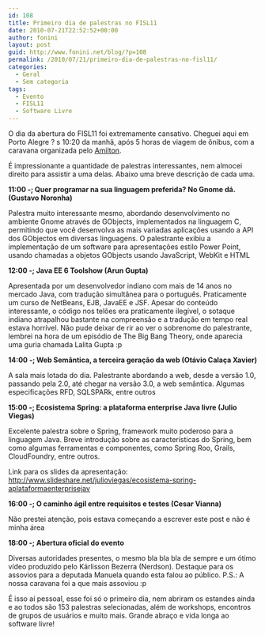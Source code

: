 ```yaml
---
id: 108
title: Primeiro dia de palestras no FISL11
date: 2010-07-21T22:52:52+00:00
author: fonini
layout: post
guid: http://www.fonini.net/blog/?p=108
permalink: /2010/07/21/primeiro-dia-de-palestras-no-fisl11/
categories:
  - Geral
  - Sem categoria
tags:
  - Evento
  - FISL11
  - Software Livre
---
```

O dia da abertura do FISL11 foi extremamente cansativo. Cheguei aqui em Porto Alegre ? s 10:20 da manhã, após 5 horas de viagem de ônibus, com a caravana organizada pelo <a href="http://www.infosoft.inf.br" rel="externo nofollow">Amilton</a>.

É impressionante a quantidade de palestras interessantes, nem almocei direito para assistir a uma delas. Abaixo uma breve descrição de cada uma.

**11:00 -; Quer programar na sua linguagem preferida? No Gnome dá. (Gustavo Noronha)**

Palestra muito interessante mesmo, abordando desenvolvimento no ambiente Gnome através de GObjects, implementados na linguagem C, permitindo que você desenvolva as mais variadas aplicações usando a API dos GObjectos em diversas linguagens. O palestrante exibiu a implementação de um software para apresentações estilo Power Point, usando chamadas a objetos GObjects usando JavaScript, WebKit e HTML 

**12:00 -; Java EE 6 Toolshow (Arun Gupta)**

Apresentada por um desenvolvedor indiano com mais de 14 anos no mercado Java, com tradução simultânea para o português. Praticamente um curso de NetBeans, EJB, JavaEE e JSF. Apesar do conteúdo interessante, o código nos telões era praticamente ilegível, o sotaque indiano atrapalhou bastante na compreensão e a tradução em tempo real estava horrível. Não pude deixar de rir ao ver o sobrenome do palestrante, lembrei na hora de um episódio de The Big Bang Theory, onde aparecia uma guria chamada Lalita Gupta :p 

**14:00 -; Web Semântica, a terceira geração da web (Otávio Calaça Xavier)**

A sala mais lotada do dia. Palestrante abordando a web, desde a versão 1.0, passando pela 2.0, até chegar na versão 3.0, a web semântica. Algumas especificações RFD, SQLSPARk, entre outros 

**15:00 -; Ecosistema Spring: a plataforma enterprise Java livre (Julio Viegas)**

Excelente palestra sobre o Spring, framework muito poderoso para a linguagem Java. Breve introdução sobre as características do Spring, bem como algumas ferramentas e componentes, como Spring Roo, Grails, CloudFoundry, entre outros.
	  
Link para os slides da apresentação: <a href="http://www.slideshare.net/julioviegas/ecosistema-spring-aplataformaenterprisejav" rel="externo nofollow">http://www.slideshare.net/julioviegas/ecosistema-spring-aplataformaenterprisejav</a>

**16:00 -; O caminho ágil entre requisitos e testes (Cesar Vianna)**

Não prestei atenção, pois estava começando a escrever este post e não é minha área 

**18:00 -; Abertura oficial do evento**

Diversas autoridades presentes, o mesmo bla bla bla de sempre e um ótimo vídeo produzido pelo Kárlisson Bezerra (Nerdson). Destaque para os assovios para a deputada Manuela quando esta falou ao público. P.S.: A nossa caravana foi a que mais assoviou :p 

É isso aí pessoal, esse foi só o primeiro dia, nem abriram os estandes ainda e ao todos são 153 palestras selecionadas, além de workshops, encontros de grupos de usuários e muito mais. Grande abraço e vida longa ao software livre!
